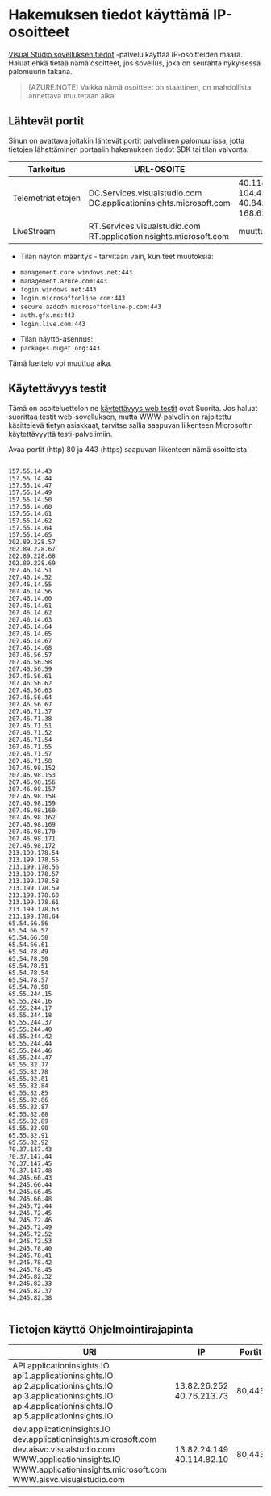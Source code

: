 <properties 
    pageTitle="Hakemuksen tiedot käyttämä IP-osoitteiden | Microsoft Azure"
    description="Palvelimen palomuuripoikkeukset käyttämää hakemuksen tiedot" 
    services="application-insights"
    documentationCenter=".net"
    authors="alancameronwills" 
    manager="douge"/>

<tags 
    ms.service="application-insights" 
    ms.workload="tbd" 
    ms.tgt_pltfrm="ibiza" 
    ms.devlang="na" 
    ms.topic="article" 
    ms.date="08/24/2016" 
    ms.author="awills"/>
 
# <a name="ip-addresses-used-by-application-insights"></a>Hakemuksen tiedot käyttämä IP-osoitteet

[Visual Studio sovelluksen tiedot](app-insights-overview.md) -palvelu käyttää IP-osoitteiden määrä. Haluat ehkä tietää nämä osoitteet, jos sovellus, joka on seuranta nykyisessä palomuurin takana.

> [AZURE.NOTE] Vaikka nämä osoitteet on staattinen, on mahdollista annettava muutetaan aika.


## <a name="outgoing-ports"></a>Lähtevät portit

Sinun on avattava joitakin lähtevät portit palvelimen palomuurissa, jotta tietojen lähettäminen portaalin hakemuksen tiedot SDK tai tilan valvonta:

|Tarkoitus|URL-OSOITE|IP|Portit
|---|---|---|---
| Telemetriatietojen|DC.Services.visualstudio.com<br/>DC.applicationinsights.microsoft.com| 40.114.241.141<br/>104.45.136.42<br/>40.84.189.107<br/>168.63.242.221|443
|LiveStream|RT.Services.visualstudio.com<br/>RT.applicationinsights.microsoft.com |muuttujan|443



+ Tilan näytön määritys - tarvitaan vain, kun teet muutoksia:
 -  `management.core.windows.net:443` 
 -  `management.azure.com:443`
 -  `login.windows.net:443`
 -  `login.microsoftonline.com:443`
 -  `secure.aadcdn.microsoftonline-p.com:443`
 -  `auth.gfx.ms:443`
 -  `login.live.com:443`
+ Tilan näyttö-asennus:
 +  `packages.nuget.org:443`

Tämä luettelo voi muuttua aika.

## <a name="availability-tests"></a>Käytettävyys testit

Tämä on osoiteluettelon ne [käytettävyys web testit](app-insights-monitor-web-app-availability.md) ovat Suorita. Jos haluat suorittaa testit web-sovelluksen, mutta WWW-palvelin on rajoitettu käsittelevä tietyn asiakkaat, tarvitse sallia saapuvan liikenteen Microsoftin käytettävyyttä testi-palvelimiin.

Avaa portit (http) 80 ja 443 (https) saapuvan liikenteen nämä osoitteista:

```

157.55.14.43
157.55.14.44
157.55.14.47
157.55.14.49
157.55.14.50
157.55.14.60
157.55.14.61
157.55.14.62
157.55.14.64
157.55.14.65
202.89.228.57
202.89.228.67
202.89.228.68
202.89.228.69
207.46.14.51
207.46.14.52
207.46.14.55
207.46.14.56
207.46.14.60
207.46.14.61
207.46.14.62
207.46.14.63
207.46.14.64
207.46.14.65
207.46.14.67
207.46.14.68
207.46.56.57
207.46.56.58
207.46.56.59
207.46.56.61
207.46.56.62
207.46.56.63
207.46.56.64
207.46.56.67
207.46.71.37
207.46.71.38
207.46.71.51
207.46.71.52
207.46.71.54
207.46.71.55
207.46.71.57
207.46.71.58
207.46.98.152
207.46.98.153
207.46.98.156
207.46.98.157
207.46.98.158
207.46.98.159
207.46.98.160
207.46.98.162
207.46.98.169
207.46.98.170
207.46.98.171
207.46.98.172
213.199.178.54
213.199.178.55
213.199.178.56
213.199.178.57
213.199.178.58
213.199.178.59
213.199.178.60
213.199.178.61
213.199.178.63
213.199.178.64
65.54.66.56
65.54.66.57
65.54.66.58
65.54.66.61
65.54.78.49
65.54.78.50
65.54.78.51
65.54.78.54
65.54.78.57
65.54.78.58
65.55.244.15
65.55.244.16
65.55.244.17
65.55.244.18
65.55.244.37
65.55.244.40
65.55.244.42
65.55.244.44
65.55.244.46
65.55.244.47
65.55.82.77
65.55.82.78
65.55.82.81
65.55.82.84
65.55.82.85
65.55.82.86
65.55.82.87
65.55.82.88
65.55.82.89
65.55.82.90
65.55.82.91
65.55.82.92
70.37.147.43
70.37.147.44
70.37.147.45
70.37.147.48
94.245.66.43
94.245.66.44
94.245.66.45
94.245.66.48
94.245.72.44
94.245.72.45
94.245.72.46
94.245.72.49
94.245.72.52
94.245.72.53
94.245.78.40
94.245.78.41
94.245.78.42
94.245.78.45
94.245.82.32
94.245.82.33
94.245.82.37
94.245.82.38


```  

## <a name="data-access-api"></a>Tietojen käyttö Ohjelmointirajapinta



|URI|IP|Portit
|---|---|---
|API.applicationinsights.IO<br/>api1.applicationinsights.IO<br/>api2.applicationinsights.IO<br/>api3.applicationinsights.IO<br/>api4.applicationinsights.IO<br/>api5.applicationinsights.IO|13.82.26.252<br/>40.76.213.73|80,443
|dev.applicationinsights.IO<br/>dev.applicationinsights.microsoft.com<br/>dev.aisvc.visualstudio.com<br/>WWW.applicationinsights.IO<br/>WWW.applicationinsights.microsoft.com<br/>WWW.aisvc.visualstudio.com|13.82.24.149<br/>40.114.82.10|80,443





 

